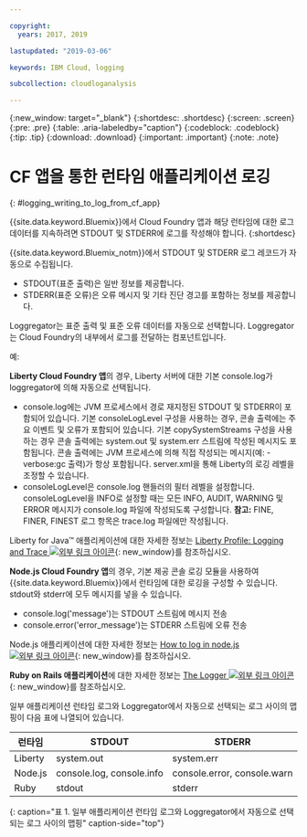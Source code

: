 ```yaml
---

copyright:
  years: 2017, 2019

lastupdated: "2019-03-06"

keywords: IBM Cloud, logging

subcollection: cloudloganalysis

---
```


{:new_window: target="_blank"}
{:shortdesc: .shortdesc}
{:screen: .screen}
{:pre: .pre}
{:table: .aria-labeledby="caption"}
{:codeblock: .codeblock}
{:tip: .tip}
{:download: .download}
{:important: .important}
{:note: .note}

# CF 앱을 통한 런타임 애플리케이션 로깅
{: #logging_writing_to_log_from_cf_app}

{{site.data.keyword.Bluemix}}에서 Cloud Foundry 앱과 해당 런타임에 대한 로그 데이터를 지속하려면 STDOUT 및 STDERR에 로그를 작성해야 합니다. 
{:shortdesc}

{{site.data.keyword.Bluemix_notm}}에서 STDOUT 및 STDERR 로그 레코드가 자동으로 수집됩니다.

* STDOUT(표준 출력)은 일반 정보를 제공합니다.  
* STDERR(표준 오류)은 오류 메시지 및 기타 진단 경고를 포함하는 정보를 제공합니다. 

Loggregator는 표준 출력 및 표준 오류 데이터를 자동으로 선택합니다. Loggregator는 Cloud Foundry의 내부에서 로그를 전달하는 컴포넌트입니다. 

예: 

**Liberty Cloud Foundry 앱**의 경우, Liberty 서버에 대한 기본 console.log가 loggregator에 의해 자동으로 선택됩니다. 

* console.log에는 JVM 프로세스에서 경로 재지정된 STDOUT 및 STDERR이 포함되어 있습니다. 기본 consoleLogLevel 구성을 사용하는 경우, 콘솔 출력에는 주요 이벤트 및 오류가 포함되어 있습니다. 기본 copySystemStreams 구성을 사용하는 경우 콘솔 출력에는 system.out 및 system.err 스트림에 작성된 메시지도 포함됩니다. 콘솔 출력에는 JVM 프로세스에 의해 직접 작성되는 메시지(예: -verbose:gc 출력)가 항상 포함됩니다. server.xml을 통해 Liberty의 로깅 레벨을 조정할 수 있습니다.
* consoleLogLevel은 console.log 핸들러의 필터 레벨을 설정합니다. consoleLogLevel을 INFO로 설정할 때는 모든 INFO, AUDIT, WARNING 및 ERROR 메시지가 console.log 파일에 작성되도록 구성합니다. **참고:** FINE, FINER, FINEST 로그 항목은 trace.log 파일에만 작성됩니다.

Liberty for Java™ 애플리케이션에 대한 자세한 정보는 [Liberty Profile: Logging and Trace ![외부 링크 아이콘](../../../icons/launch-glyph.svg "외부 링크 아이콘")](http://www-01.ibm.com/support/knowledgecenter/was_beta_liberty/com.ibm.websphere.wlp.nd.multiplatform.doc/ae/rwlp_logging.html){: new_window}를 참조하십시오.

**Node.js Cloud Foundry 앱**의 경우, 기본 제공 콘솔 로깅 모듈을 사용하여 {{site.data.keyword.Bluemix}}에서 런타임에 대한 로깅을 구성할 수 있습니다. stdout와 stderr에 모두 메시지를 넣을 수 있습니다.

* console.log('message')는 STDOUT 스트림에 메시지 전송
* console.error('error_message')는 STDERR 스트림에 오류 전송

Node.js 애플리케이션에 대한 자세한 정보는 [How to log in node.js ![외부 링크 아이콘](../../../icons/launch-glyph.svg "외부 링크 아이콘")](https://docs.nodejitsu.com/articles/intermediate/how-to-log/){: new_window}를 참조하십시오.


**Ruby on Rails 애플리케이션**에 대한 자세한 정보는 [The Logger ![외부 링크 아이콘](../../../icons/launch-glyph.svg "외부 링크 아이콘")](http://guides.rubyonrails.org/debugging_rails_applications.html#the-logger){: new_window}를 참조하십시오.

일부 애플리케이션 런타임 로그와 Loggregator에서 자동으로 선택되는 로그 사이의 맵핑이 다음 표에 나열되어 있습니다.

|**런타임** |**STDOUT**     |**STDERR** |
|-----------------|-------------------|-------------------|
|Liberty |system.out |system.err |
|Node.js |console.log, console.info |console.error, console.warn |
|Ruby |stdout|stderr |
{: caption="표 1. 일부 애플리케이션 런타임 로그와 Loggregator에서 자동으로 선택되는 로그 사이의 맵핑" caption-side="top"}

